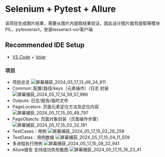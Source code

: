 # Selenium + Pytest + Allure

该项目生成图片结果，需要从图片内提取结果验证，因此设计图片裁剪提取等模块PIL、pytesseract，安装tesseract-ocr客户端

## Recommended IDE Setup

- [VS Code](https://code.visualstudio.com/) + [Volar](https://marketplace.visualstudio.com/items?itemName=Vue.volar)

### 项目
  - 项目总览
  ![屏幕捕获_2024_05_17_13_49_24_911](https://github.com/shiqi-1989/web_pom/assets/48465237/515c5d72-4797-4192-9547-dac65a2ec52a)
  - Common: 配置/路径/keys（元素操作）/日志 封装
  ![屏幕捕获_2024_05_17_14_59_57_986](https://github.com/shiqi-1989/web_pom/assets/48465237/63022a06-a416-4c72-a1fe-81ea1670356f)
  - Outputs: 日志/报告/临时文件
  - PageLocators: 页面元素定位方法及定位内容
  ![屏幕捕获_2024_05_17_15_00_49_797](https://github.com/shiqi-1989/web_pom/assets/48465237/b93b442d-91f0-4f6f-b365-507faef7ca71)
  - PageObjects: 页面对象封装（页面操作步骤）
  ![屏幕捕获_2024_05_17_15_02_32_181](https://github.com/shiqi-1989/web_pom/assets/48465237/87c56a08-ea5b-4521-9ba4-ada56f157589)
  - TestCases：用例
  ![屏幕捕获_2024_05_17_15_03_26_258](https://github.com/shiqi-1989/web_pom/assets/48465237/426acc24-387f-4065-b887-a696cfcb88e0)
  - TestDatas：用例数据
  ![屏幕捕获_2024_05_17_15_04_11_559](https://github.com/shiqi-1989/web_pom/assets/48465237/a019cd65-3a4c-4d66-a46a-0b33edc2b7a7)
  - 多进程执行用例
  ![屏幕捕获_2024_05_17_15_08_32_941](https://github.com/shiqi-1989/web_pom/assets/48465237/2d1e6a82-58e4-421c-a72f-19486e61adda)
  - Allure报告 支持成功失败截图
  ![屏幕捕获_2024_05_17_15_16_23_41](https://github.com/shiqi-1989/web_pom/assets/48465237/32a90c9d-2c3e-4bc4-87d4-2034a6602e5b)


